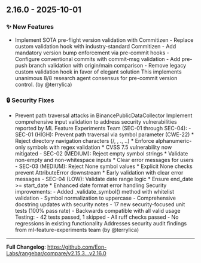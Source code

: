 
## 2.16.0 - 2025-10-01


### ✨ New Features

- Implement SOTA pre-flight version validation with Commitizen - Replace custom validation hook with industry-standard Commitizen - Add mandatory version bump enforcement via pre-commit hooks - Configure conventional commits with commit-msg validation - Add pre-push branch validation with origin/main comparison - Remove legacy custom validation hook in favor of elegant solution This implements unanimous 8/8 research agent consensus for pre-commit version control. (by @terrylica)



### 🔒 Security Fixes

- Prevent path traversal attacks in BinancePublicDataCollector Implement comprehensive input validation to address security vulnerabilities reported by ML Feature Experiments Team (SEC-01 through SEC-04): - SEC-01 (HIGH): Prevent path traversal via symbol parameter (CWE-22) * Reject directory navigation characters (/, \, ., ..) * Enforce alphanumeric-only symbols with regex validation * CVSS 7.5 vulnerability now mitigated - SEC-02 (MEDIUM): Reject empty symbol strings * Validate non-empty and non-whitespace inputs * Clear error messages for users - SEC-03 (MEDIUM): Reject None symbol values * Explicit None checks prevent AttributeError downstream * Early validation with clear error messages - SEC-04 (LOW): Validate date range logic * Ensure end_date >= start_date * Enhanced date format error handling Security improvements: - Added _validate_symbol() method with whitelist validation - Symbol normalization to uppercase - Comprehensive docstring updates with security notes - 17 new security-focused unit tests (100% pass rate) - Backwards compatible with all valid usage Testing: - 42 tests passed, 1 skipped - All ruff checks passed - No regressions in existing functionality Addresses security audit findings from ml-feature-experiments team (by @terrylica)



---
**Full Changelog**: https://github.com/Eon-Labs/rangebar/compare/v2.15.3...v2.16.0
